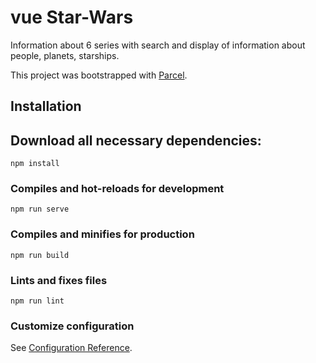 # vue Star-Wars

Information about 6 series with search and display of information about people, planets, starships.

This project was bootstrapped with [Parcel]().

## Installation

## Download all necessary dependencies:

```
npm install
```

### Compiles and hot-reloads for development

```
npm run serve
```

### Compiles and minifies for production

```
npm run build
```

### Lints and fixes files

```
npm run lint
```

### Customize configuration

See [Configuration Reference](https://cli.vuejs.org/config/).
